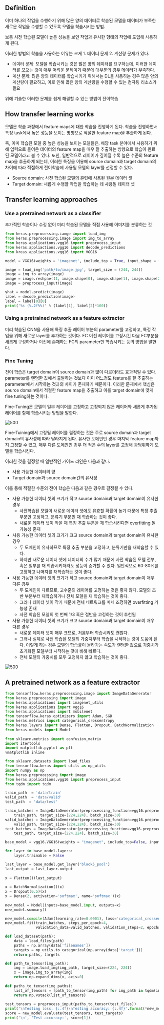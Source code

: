## Definition
이미 하나의 작업을 수행하기 위해 많은 양의 데이터로 학습된 모델을 데이터가 부족한 새로운 작업을 수행할 수 있도록 모델을 학습시키는 방법.

보통 사전 학습된 모델이 높은 성능을 보인 작업과 유사한 형태의 작업에 도입해 사용하게 된다. 

이러한 방법의 학습을 사용하는 이유는 크게 1. 데이터 문제 2. 계산량 문제가 있다.
+ 데이터 문제: 모델을 학습시키는 것은 많은 양의 데이터를 요구하는데, 이러한 데이터를 모으는 것이 매우 어려운 문제이기 때문에 대부분의 경우 데이터가 부족하다.
+ 계산 문제: 많은 양의 데이터를 학습시키기 위해서는 DL을 사용하는 경우 많은 양의 계산량이 필요하고, 이로 인해 많은 양의 계산량을 수행할 수 있는 컴퓨팅 리소스가 필요

위에 기술한 이러한 문제를 쉽게 해결할 수 있는 방법이 전이학습
## How transfer learning works
모델은 학습 과정에서 feature maps에 대한 학습을 진행하게 된다. 학습을 진행하면서 특정 task에서 높은 성능을 보이는 방향으로 적절한 feature map을 추출하게 된다. 

즉, 이미 학습된 모델 중 높은 성능을 보이는 모델들은, 해당 task 분야에서 사용하기 위해 입력으로 들어온 데이터의 feature map을 매우 잘 추출하는 방향으로 학습이 왼료된 모델이라고 볼 수 있다. 또한, 일반적으로 레이어가 깊어질 수록 높은 수준의 feature map을 추출하게 되는데, 이러한 특징을 이용해 source domain과 target domain의 차이에 따라 적절하게 전이학습에 사용될 모델의 layer를 선정할 수 있다. 
+ Source domain: 사전 학습된 모델의 훈련에 사용된 원본 데이터 셋
+ Target domain: 새롭게 수행할 작업을 학습하는 데 사용될 데이터 셋
## Transfer learning approaches
### Use a pretrained network as a classifier
추가적인 학습이나 수정 없이 미리 학습된 모델을 직접 사용해 이미지를 분류하는 것

```python
from keras.preprocessing.iamge import load_img
from keras.preprocessing.image import img_to_array
from keras.applications.vgg16 import preprocess_input
from keras.appliactions.vgg16 import decode_predictions
from kreas.appliactions.vgg16 import VGG16

model = VGG16(weights = 'imagenet', include_top = True, input_shape = (224, 224, 3))

image = load_img('path/to/image.jpg', target_size = (244, 244))
image = img_to_array(image)
image = image.reshpae((1, image.shape[0], image.shape[1], image.shape[2]))
image = preprocess_input(image)

yhat = model.predict(image)
label = decode_prediction(image)
label = label[0][0]
print('%s (%.2f%%)' % (label[1], label[2]*100))
```
### Using a pretrained network as a feature extractor
미리 학습된 CNN을 사용해 특징 추출 레이어 부분의 parameter를 고정하고, 특정 작업을 위해 새로운 layer를 추가하는 것이다. FC 이전 레이어를 고정시킨 다음 FC부분을 새롭게 구성하거나 이전에 존재하는 FC의 parameter만 학습시키는 등의 방법을 말한다.
### Fine Tuning
전이 학습은 target domain이 source domain과 많이 다르더라도 효과적일 수 있다. parameter를 랜덤한 값에서 출발하는 것보다 이미 어느정도 feature를 잘 추출하는 parameter에서 시작하는 것과의 차이가 존재하기 때문이다. 이러한 문제에서 핵심은 source domain에서 적절한 feature map을 추출하고 이를 target domain에 맞게 fine tuning하는 것이다.


Fine-Tuning은 모델의 일부 레이어를 고정하고 고정되지 않은 레이어와 새롭게 추가된 레이어를 함께 학습시키는 방법을 말한다.

![500](Pasted%20image%2020240618202116.png)

Fine-Tuining에서 고정될 레이어를 결정하는 것은 주로 source domain과 target domain의 유사성에 따라 달라지게 된다. 유사한 도메인인 경우 마지막 feature map까지 고정할 수 있고, 매우 다른 도메인인 경우 더 적은 수의 layer를 고정해 광범위하게 모델을 학습시킨다.

 이러한 것을 결정할 때 일반적인 가이드 라인은 다음과 같다.
 + 사용 가능한 데이터의 양
 + Target domain과 source domain간의 유사성

이를 통해 적절한 수준의 전이 학습은 다음과 같은 경우로 결정될 수 있다.
+ 사용 가능한 데이터 셋의 크기가 작고 source domain과 target domain이 유사한 경우
	+ 사전학습된 모델이 새로운 데이터 셋에도 유효할 확률이 높기 때문에 특징 추출 부분만 고정하고, 분류기 부분만 재 학습하는 것이 좋다.
	+ 새로운 데이터 셋이 작을 때 특징 추출 부분을 재 학습시킨다면 overfitting 될 가능성 존재
+ 사용 가능한 데이터 셋의 크기가 크고 source domain과 target domain이 유사한 경우
	+ 두 도메인이 유사하므로 특징 추출 부분을 고정하고, 분류기만을 재학습할 수 있다.
	+ 하지만 새로운 데이터 셋에 데이터의 수가 많기 때문에 사전 학습된 모델 전부, 혹은 일부를 재 학습시키더라도 성능이 증가할 수 있다. 일반적으로 60-80%를 고정하고 나머지를 재학습하는 것이 좋다.
+ 사용 가능한 데이터 셋의 크기가 작고 source domain과 target domain이 매우 다른 경우
	+ 두 도메인이 다르므로, 고수준의 레이어를 고정하는 것은 좋지 않다. 모델의 초반 부분부터 재학습하거나 전체 모델을 재 학습하는 것이 좋다.
	+ 그러나 데이터 셋이 작기 때문에  전체 네트워크를 미세 조정하면 overfitting 가능성 존재
	+ 사전 학습된 모델의 첫 번째 1/3 혹은 절반을 고정하는 것이 추천됨
+ 사용 가능한 데이터 셋의 크기가 크고 source domain과 target domain이 매우 다른 경우
	+ 새로운 데이터 셋이 매우 크므로, 처음부터 학습시켜도 괜찮다.
	+ 그러나 실제로 사전 학습된 모델의 가중치부터 학습을 시작하는 것이 도움이 된다. 이렇게 하는 경우 모델의 학습률이 올라가는 속도가 랜덤한 값으로 가중치가 초기화된 모델부터 시작하는 것에 비해 빠르다.
	+ 전체 모델의 가중치를 모두 고정하지 않고 학습하는 것이 좋다.

![500](Pasted%20image%2020240618204304.png)

## A pretrained network as a feature extractor
```python
from tensorflow.keras.preprocessing.image import ImageDataGenerator  
from keras.preprocessing import image  
from keras.applications import imagenet_utils  
from keras.applications import vgg16  
from keras.applications import mobilenet  
from tensorflow.keras.optimizers import Adam, SGD  
from keras.metrics import categorical_crossentropy  
from keras.layers import Dense, Flatten, Dropout, BatchNormalization  
from keras.models import Model
  
from sklearn.metrics import confusion_matrix  
import itertools  
import matplotlib.pyplot as plt  
%matplotlib inline

from sklearn.datasets import load_files  
from tensorflow.keras import utils as np_utils  
import numpy as np
from keras.preprocessing import image    
from keras.applications.vgg16 import preprocess_input  
from tqdm import tqdm

train_path  = 'data/train'  
valid_path  = 'data/valid'  
test_path  = 'data/test'

train_batches = ImageDataGenerator(preprocessing_function=vgg16.preprocess_input).flow_from_directory(  
    train_path, target_size=(224,224), batch_size=30)  
valid_batches = ImageDataGenerator(preprocessing_function=vgg16.preprocess_input).flow_from_directory(  
    valid_path, target_size=(224,224), batch_size=30)  
test_batches = ImageDataGenerator(preprocessing_function=vgg16.preprocess_input).flow_from_directory(  
    test_path, target_size=(224,224), batch_size=30)

base_model = vgg16.VGG16(weights = "imagenet", include_top=False, input_shape = (224,224, 3))  

for layer in base_model.layers:  
    layer.trainable = False

last_layer = base_model.get_layer('block5_pool')  
last_output = last_layer.output  
 
x = Flatten()(last_output)  
    
x = BatchNormalization()(x)  
x = Dropout(0.5)(x)  
x = Dense(2, activation='softmax', name='softmax')(x)  
  
new_model = Model(inputs=base_model.input, outputs=x)  
new_model.summary()

new_model.compile(Adam(learning_rate=0.0001), loss='categorical_crossentropy', metrics=['accuracy'])
new_model.fit(train_batches, steps_per_epoch=4,
			  validation_data=valid_batches, validation_steps=2, epochs=20, verbose=2)

def load_dataset(path):  
    data = load_files(path)  
    paths = np.array(data['filenames'])  
    targets = np_utils.to_categorical(np.array(data['target']))  
    return paths, targets

def path_to_tensor(img_path):  
    img = image.load_img(img_path, target_size=(224, 224))  
    x = image.img_to_array(img)  
    return np.expand_dims(x, axis=0)  
  
def paths_to_tensor(img_paths):  
    list_of_tensors = [path_to_tensor(img_path) for img_path in tqdm(img_paths)]  
    return np.vstack(list_of_tensors)  
  
test_tensors = preprocess_input(paths_to_tensor(test_files))
print('\nTesting loss: {:.4f}\nTesting accuracy: {:.4f}'.format(*new_model.evaluate(test_tensors, test_targets)))
score = new_model.evaluate(test_tensors, test_targets)  
print('\n', 'Test accuracy:', score[1])
```